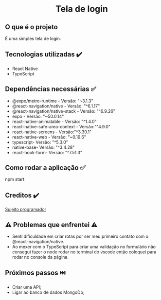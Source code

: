 <h1 align="center"> Tela de login </h1>

## O que é o projeto
 É uma simples tela de login.
## Tecnologias utilizadas ✔️
  * React Native
  * TypeScript

## Dependências necessárias ✅
  * @expo/metro-runtime - Versão: "~3.1.3"
  * @react-navigation/native - Versão: "^6.1.17"
  * @react-navigation/native-stack - Versão: "^6.9.26"
  * expo - Versão: "~50.0.14"
  * react-native-animatable - Versão: "^1.4.0"
  * react-native-safe-area-context - Versão:"^4.9.0"
  * react-native-screens - Versão:"^3.30.1"
  * react-native-web - Versão: "~0.19.6"
  * typescript- Versão: "^5.3.0"
  * native-base- Versão: "^3.4.28"
  * react-hook-form- Versão: "^7.51.3"

## Como rodar a aplicação ✅ 
  npm start
## Creditos ✔️
 [Sujeito programador](https://www.youtube.com/watch?v=GZ_QSVDTQRw&t=1046s)
## ⚠️ Problemas que enfrentei ⚠️ 
 * Senti dificuldade em criar rotas por ser meu primeiro contato com o @react-navigation/native.
 * Ao mexer com o TypeScript para criar uma validação no formulário não consegui fazer o node rodar no terminal do vscode então coloquei para rodar no console da página.
## Próximos passos  ⏭️ 
 * Criar uma API;
 * Ligar ao banco de dados MongoDb;
